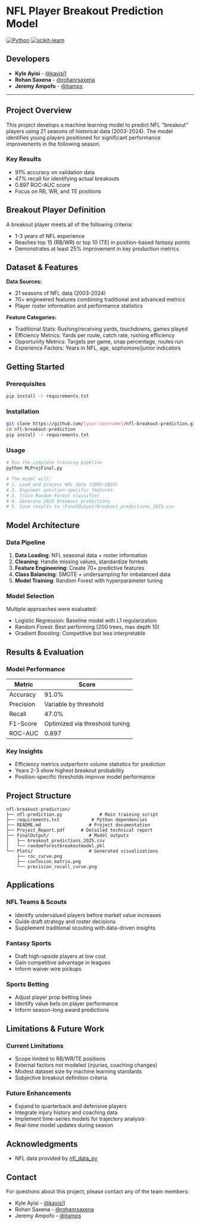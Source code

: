 # NFL Player Breakout Prediction Model

[![Python](https://img.shields.io/badge/Python-3.8+-blue.svg)](https://www.python.org/downloads/)
[![scikit-learn](https://img.shields.io/badge/scikit--learn-1.0+-orange.svg)](https://scikit-learn.org/)

## Developers
- **Kyle Ayisi** - [@kayisi1](https://github.com/kayisi1)
- **Rohan Saxena** - [@rohanrsaxena](https://github.com/rohanrsaxena) 
- **Jeremy Ampofo** - [@jtamps](https://github.com/jtamps)

---

## Project Overview

This project develops a machine learning model to predict NFL "breakout" players using 21 seasons of historical data (2003-2024). The model identifies young players positioned for significant performance improvements in the following season.

### Key Results
- 91% accuracy on validation data
- 47% recall for identifying actual breakouts
- 0.897 ROC-AUC score
- Focus on RB, WR, and TE positions

## Breakout Player Definition

A breakout player meets all of the following criteria:
- 1-3 years of NFL experience
- Reaches top 15 (RB/WR) or top 10 (TE) in position-based fantasy points
- Demonstrates at least 25% improvement in key production metrics

## Dataset & Features

**Data Sources:**
- 21 seasons of NFL data (2003-2024)
- 70+ engineered features combining traditional and advanced metrics
- Player roster information and performance statistics

**Feature Categories:**
- Traditional Stats: Rushing/receiving yards, touchdowns, games played
- Efficiency Metrics: Yards per route, catch rate, rushing efficiency
- Opportunity Metrics: Targets per game, snap percentage, routes run
- Experience Factors: Years in NFL, age, sophomore/junior indicators

## Getting Started

### Prerequisites
```bash
pip install -r requirements.txt
```

### Installation
```bash
git clone https://github.com/[your-username]/nfl-breakout-prediction.git
cd nfl-breakout-prediction
pip install -r requirements.txt
```

### Usage
```python
# Run the complete training pipeline
python MLProjFinal.py

# The model will:
# 1. Load and process NFL data (2003-2024)
# 2. Engineer position-specific features
# 3. Train Random Forest classifier
# 4. Generate 2025 breakout predictions
# 5. Save results to /FinalOutput/breakout_predictions_2025.csv
```

## Model Architecture

### Data Pipeline
1. **Data Loading**: NFL seasonal data + roster information
2. **Cleaning**: Handle missing values, standardize formats
3. **Feature Engineering**: Create 70+ predictive features
4. **Class Balancing**: SMOTE + undersampling for imbalanced data
5. **Model Training**: Random Forest with hyperparameter tuning

### Model Selection
Multiple approaches were evaluated:
- Logistic Regression: Baseline model with L1 regularization
- Random Forest: Best performing (200 trees, max depth 10)
- Gradient Boosting: Competitive but less interpretable

## Results & Evaluation

### Model Performance
| Metric | Score |
|--------|-------|
| Accuracy | 91.0% |
| Precision | Variable by threshold |
| Recall | 47.0% |
| F1-Score | Optimized via threshold tuning |
| ROC-AUC | 0.897 |

### Key Insights
- Efficiency metrics outperform volume statistics for prediction
- Years 2-3 show highest breakout probability
- Position-specific thresholds improve model performance

## Project Structure

```
nfl-breakout-prediction/
├── nfl-prediction.py              # Main training script
├── requirements.txt            # Python dependencies
├── README.md                  # Project documentation
├── Project_Report.pdf      # Detailed technical report
├── FinalOutput/               # Model outputs
│   ├── breakout_predictions_2025.csv
│   └── randomforestbreakoutmodel.pkl
└── Plots/                     # Generated visualizations
    ├── roc_curve.png
    ├── confusion_matrix.png
    └── precision_recall_curve.png
```

## Applications

### NFL Teams & Scouts
- Identify undervalued players before market value increases
- Guide draft strategy and roster decisions
- Supplement traditional scouting with data-driven insights

### Fantasy Sports
- Draft high-upside players at low cost
- Gain competitive advantage in leagues
- Inform waiver wire pickups

### Sports Betting
- Adjust player prop betting lines
- Identify value bets on player performance
- Inform season-long award predictions

## Limitations & Future Work

### Current Limitations
- Scope limited to RB/WR/TE positions
- External factors not modeled (injuries, coaching changes)
- Modest dataset size by machine learning standards
- Subjective breakout definition criteria

### Future Enhancements
- Expand to quarterback and defensive players
- Integrate injury history and coaching data
- Implement time-series models for trajectory analysis
- Real-time model updates during season

## Acknowledgments

- NFL data provided by [nfl_data_py](https://github.com/cooperdff/nfl_data_py)

## Contact
For questions about this project, please contact any of the team members:
- Kyle Ayisi - [@kayisi1](https://github.com/kayisi1)
- Rohan Saxena - [@rohanrsaxena](https://github.com/rohanrsaxena)
- Jeremy Ampofo - [@jtamps](https://github.com/jtamps)
